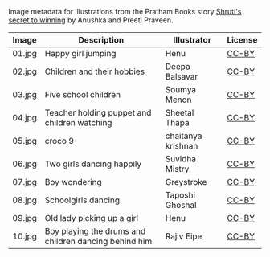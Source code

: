 Image metadata for illustrations from the Pratham Books story [Shruti's secret to winning](https://storyweaver.org.in/stories/2616-shruti-s-secret-to-winning) by Anushka and Preeti Praveen.

Image | Description | Illustrator | License
----- | ----------- | ----------- | -------
01.jpg | Happy girl jumping | Henu | [CC-BY](https://creativecommons.org/licenses/by/4.0/)
02.jpg | Children and their hobbies | Deepa Balsavar | [CC-BY](https://creativecommons.org/licenses/by/4.0/)
03.jpg | Five school children | Soumya Menon | [CC-BY](https://creativecommons.org/licenses/by/4.0/)
04.jpg | Teacher holding puppet and children watching | Sheetal Thapa | [CC-BY](https://creativecommons.org/licenses/by/4.0/)
05.jpg | croco 9 | chaitanya krishnan | [CC-BY](https://creativecommons.org/licenses/by/4.0/)
06.jpg | Two girls dancing happily | Suvidha Mistry | [CC-BY](https://creativecommons.org/licenses/by/4.0/)
07.jpg | Boy wondering | Greystroke | [CC-BY](https://creativecommons.org/licenses/by/4.0/)
08.jpg | Schoolgirls dancing | Taposhi Ghoshal | [CC-BY](https://creativecommons.org/licenses/by/4.0/)
09.jpg | Old lady picking up a girl | Henu | [CC-BY](https://creativecommons.org/licenses/by/4.0/)
10.jpg | Boy playing the drums and children dancing behind him | Rajiv Eipe | [CC-BY](https://creativecommons.org/licenses/by/4.0/)
